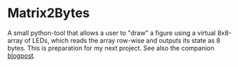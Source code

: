 # Matrix2Bytes
A small python-tool that allows a user to "draw" a figure using a virtual 8x8-array of LEDs, which reads the array row-wise and outputs its state as 8 bytes.
This is preparation for my next project.
See also the companion [blogpost](https://maximilianschlund.wordpress.com/2021/08/25/generating-bytes-from-8x8-matrix-states-using-python-and-tkinter).

